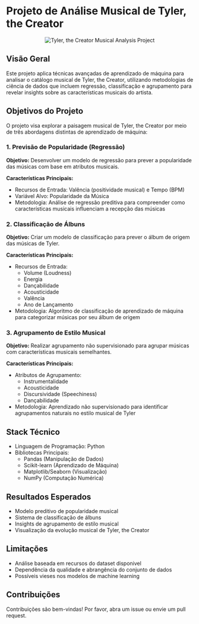 # Projeto de Análise Musical de Tyler, the Creator

<div align="center">
  <img src="https://github.com/user-attachments/assets/3624bb1e-993f-4dad-ae10-d888836fab1e" alt="Tyler, the Creator Musical Analysis Project">
</div>


## Visão Geral
Este projeto aplica técnicas avançadas de aprendizado de máquina para analisar o catálogo musical de Tyler, the Creator, utilizando metodologias de ciência de dados que incluem regressão, classificação e agrupamento para revelar insights sobre as características musicais do artista.

## Objetivos do Projeto
O projeto visa explorar a paisagem musical de Tyler, the Creator por meio de três abordagens distintas de aprendizado de máquina:

### 1. Previsão de Popularidade (Regressão)
**Objetivo:** Desenvolver um modelo de regressão para prever a popularidade das músicas com base em atributos musicais.

**Características Principais:**
- Recursos de Entrada: Valência (positividade musical) e Tempo (BPM)
- Variável Alvo: Popularidade da Música
- Metodologia: Análise de regressão preditiva para compreender como características musicais influenciam a recepção das músicas

### 2. Classificação de Álbuns
**Objetivo:** Criar um modelo de classificação para prever o álbum de origem das músicas de Tyler.

**Características Principais:**
- Recursos de Entrada:
  - Volume (Loudness)
  - Energia
  - Dançabilidade
  - Acousticidade
  - Valência
  - Ano de Lançamento
- Metodologia: Algoritmo de classificação de aprendizado de máquina para categorizar músicas por seu álbum de origem

### 3. Agrupamento de Estilo Musical
**Objetivo:** Realizar agrupamento não supervisionado para agrupar músicas com características musicais semelhantes.

**Características Principais:**
- Atributos de Agrupamento:
  - Instrumentalidade
  - Acousticidade
  - Discursividade (Speechiness)
  - Dançabilidade
- Metodologia: Aprendizado não supervisionado para identificar agrupamentos naturais no estilo musical de Tyler

## Stack Técnico
- Linguagem de Programação: Python
- Bibliotecas Principais:
  - Pandas (Manipulação de Dados)
  - Scikit-learn (Aprendizado de Máquina)
  - Matplotlib/Seaborn (Visualização)
  - NumPy (Computação Numérica)

## Resultados Esperados
- Modelo preditivo de popularidade musical
- Sistema de classificação de álbuns
- Insights de agrupamento de estilo musical
- Visualização da evolução musical de Tyler, the Creator

## Limitações
- Análise baseada em recursos do dataset disponivel
- Dependência da qualidade e abrangência do conjunto de dados
- Possíveis vieses nos modelos de machine learning

## Contribuições
Contribuições são bem-vindas! Por favor, abra um issue ou envie um pull request.
